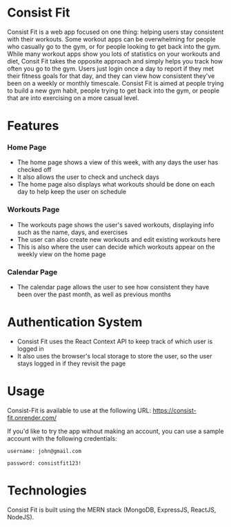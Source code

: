 # Consist Fit
Consist Fit is a web app focused on one thing: helping users stay consistent with their workouts. Some workout apps can be overwhelming for people who casually go to the gym, or for people looking to get back into the gym. While many workout apps show you lots of statistics on your workouts and diet, Consit Fit takes the opposite approach and simply helps you track how often you go to the gym. Users just login once a day to report if they met their fitness goals for that day, and they can view how consistent they've been on a weekly or monthly timescale. Consist Fit is aimed at people trying to build a new gym habit, people trying to get back into the gym, or people that are into exercising on a more casual level.

# Features

### Home Page
* The home page shows a view of this week, with any days the user has checked off
* It also allows the user to check and uncheck days
* The home page also displays what workouts should be done on each day to help keep the user on schedule

### Workouts Page
* The workouts page shows the user's saved workouts, displaying info such as the name, days, and exercises
* The user can also create new workouts and edit existing workouts here
* This is also where the user can decide which workouts appear on the weekly view on the home page

### Calendar Page
* The calendar page allows the user to see how consistent they have been over the past month, as well as previous months

# Authentication System
* Consist Fit uses the React Context API to keep track of which user is logged in
* It also uses the browser's local storage to store the user, so the user stays logged in if they revisit the page

# Usage
Consist-Fit is available to use at the following URL: https://consist-fit.onrender.com/

If you'd like to try the app without making an account, you can use a sample account with the following credentials:

`username: john@gmail.com`

`password: consistfit123!`

# Technologies
Consist Fit is built using the MERN stack (MongoDB, ExpressJS, ReactJS, NodeJS).
